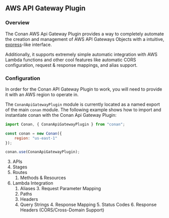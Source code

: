 ## AWS API Gateway Plugin

### Overview

The Conan AWS Api Gateway Plugin provides a way to completely automate the creation and management of AWS API Gateways Objects with a intuitive, [express](https://github.com/strongloop/express)-like interface.

Additionally, it supports extremely simple automatic integration with AWS Lambda functions and other cool features like automatic CORS configuration, request & response mappings, and alias support.

### Configuration

In order for the Conan API Gateway Plugin to work, you will need to provide it with an AWS region to operate in.

The `ConanApiGatewayPlugin` module is currently located as a named export of the main `conan` module. The following example shows how to import and instantiate conan with the Conan Api Gateway Plugin:

``` javascript
import Conan, { ConanApiGatewayPlugin } from "conan";

const conan = new Conan({
	region: "us-east-1"
});

conan.use(ConanApiGatewayPlugin);
```

3. APIs
4. Stages
5. Routes
	1. Methods & Resources
  2. Lambda Integration
	  1. Aliases
	3. Request Parameter Mapping
	  1. Paths
	  2. Headers
	  3. Query Strings
	4. Response Mapping
	5. Status Codes
	6. Response Headers (CORS/Cross-Domain Support)
